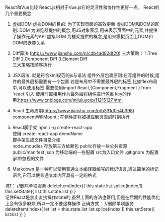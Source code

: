 React和Vue比较
React.js相对于Vue.js它的灵活性和协作性更好一点，
React的几个重要概念
1. 虚拟DOM
     虚拟DOM的目的: 为了实现页面的高效更新
     虚拟DOM和DOM的区别: 
       DOM 为浏览器提供的概念,用JS对象表示,用来表示页面中的元素,并提供了操作元素的API
       虚拟DOM 为框架提供的概念,是用来模拟页面上DOM和DOM的嵌套关系
2. Diff算法  (https://www.jianshu.com/p/cdb4ad82df20)
      三大策略：
        1.Tree Diff
        2.Component Diff
        3.Element Diff    
      三大策略按顺序执行
3. JSX语法: 就是符合xml规范的js与语法
    组件外层包裹原则:在写组件的时候,组件的最外层都需要有一个包裹
    若是布局中不需要最外层的标签,比如flex布局中,可以使用<Fragment>标签
    需要使用import React,{Component,Fragment } from 'react'引入
    使用时直接用<Fragment></Fragment>作为最外层将组件进行包裹
key的作用:https://www.cnblogs.com/miluluyo/p/11215127.html
4. React 生命周期(https://www.jianshu.com/p/b331d0e4b398)
    componentWillMount : 在组件即将被挂载到页面的时刻执行

5. React脚手架  npm i -g create-react-app  
    使用 create-react-app demoName  
    脚手架生成文件目录介绍  
    node_moudles 存放第三方依赖包
    public存放一些公共资源 public/manifest.json 为移动端的一些配置
    src为入口文件 
    .gitignore 为配置git中忽视的文件

6. Markdown 是一种可以使用普通文本编译器编写的标记语言,通过简单的标记语言,它可以使普通文本内容具有一定的格式
    
坑1：
  //删除单项服务
    deleteItem(index){
        this.state.list.splice(index,1)
        this.setState({
            list:this.state.list
        }) 
    }  
记住React是禁止直接操作state的,虽然上面的方法也管用,但是在后期的性能优化上会有很多麻烦,所以一定不要这样操作
正确方式：
//删除单项服务
    deleteItem(index){
        let list = this.state.list
        list.splice(index,1)
        this.setState({
            list:list
        })
    }